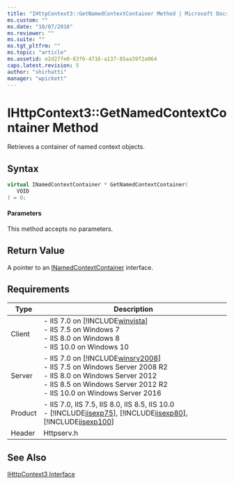 ```yaml
---
title: "IHttpContext3::GetNamedContextContainer Method | Microsoft Docs"
ms.custom: ""
ms.date: "10/07/2016"
ms.reviewer: ""
ms.suite: ""
ms.tgt_pltfrm: ""
ms.topic: "article"
ms.assetid: e2d27fe0-83f6-4716-a137-85aa39f2a064
caps.latest.revision: 5
author: "shirhatti"
manager: "wpickett"
---
```

# IHttpContext3::GetNamedContextContainer Method
Retrieves a container of named context objects.  
  
## Syntax  
  
```cpp  
virtual INamedContextContainer * GetNamedContextContainer(  
   VOID  
) = 0;  
```  
  
#### Parameters  
 This method accepts no parameters.  
  
## Return Value  
 A pointer to an [INamedContextContainer](../../web-development-reference\native-code-api-reference/inamedcontextcontainer-interface.md) interface.  
  
## Requirements  
  
|Type|Description|  
|----------|-----------------|  
|Client|-   IIS 7.0 on [!INCLUDE[winvista](../../wmi-provider/includes/winvista-md.md)]<br />-   IIS 7.5 on Windows 7<br />-   IIS 8.0 on Windows 8<br />-   IIS 10.0 on Windows 10|  
|Server|-   IIS 7.0 on [!INCLUDE[winsrv2008](../../wmi-provider/includes/winsrv2008-md.md)]<br />-   IIS 7.5 on Windows Server 2008 R2<br />-   IIS 8.0 on Windows Server 2012<br />-   IIS 8.5 on Windows Server 2012 R2<br />-   IIS 10.0 on Windows Server 2016|  
|Product|-   IIS 7.0, IIS 7.5, IIS 8.0, IIS 8.5, IIS 10.0<br />-   [!INCLUDE[iisexp75](../../web-development-reference/native-code-api-reference/includes/iisexp75-md.md)], [!INCLUDE[iisexp80](../../web-development-reference/native-code-api-reference/includes/iisexp80-md.md)], [!INCLUDE[iisexp100](../../web-development-reference/native-code-api-reference/includes/iisexp100-md.md)]|  
|Header|Httpserv.h|  
  
## See Also  
 [IHttpContext3 Interface](../../web-development-reference\native-code-api-reference/ihttpcontext3-interface.md)